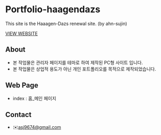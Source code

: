 # Portfolio-haagendazs

This site is the Haaagen-Dazs renewal site. (by ahn-sujin)

[VIEW WEBSITE](https://ahn-sujin.github.io/Portfolio-haagendazs/)

## About
* 본 작업물은 관리자 페이지를 테마로 하여 제작된 PC형 사이트 입니다.  
* 본 작업물은 상업적 용도가 아닌 개인 포트폴리오를 목적으로 제작되었습니다. 

## Web Page 
* index : 홈_메인 페이지

## Contact 
* :envelope:asj9674@gmail.com
